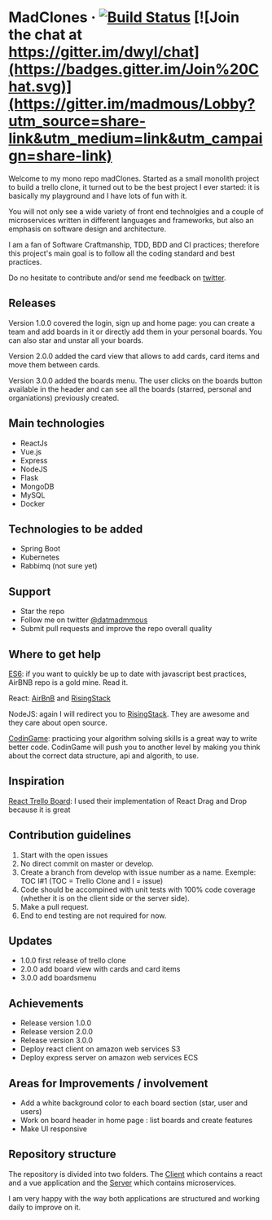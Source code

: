 # MadClones &middot; [![Build Status](https://travis-ci.org/Madmous/madClones.svg?branch=master)](https://travis-ci.org/Madmous/madClones) [![Join the chat at https://gitter.im/dwyl/chat](https://badges.gitter.im/Join%20Chat.svg)](https://gitter.im/madmous/Lobby?utm_source=share-link&utm_medium=link&utm_campaign=share-link)

Welcome to my mono repo madClones. Started as a small monolith project to build a trello clone, it turned out to be the best project I ever started: it is basically my playground and I have lots of fun with it. 

You will not only see a wide variety of front end technolgies and a couple of microservices written in different languages and frameworks, but also an emphasis on software design and architecture.

I am a fan of Software Craftmanship, TDD, BDD and CI practices; therefore this project's main goal is to follow 
all the coding standard and best practices.

Do no hesitate to contribute and/or send me feedback on [twitter](https://twitter.com/datmadmous).

## Releases

Version 1.0.0 covered the login, sign up and home page: you can create a team and add boards in it or directly add them in your personal boards. 
You can also star and unstar all your boards. 

Version 2.0.0 added the card view that allows to add cards, card items and move them between cards.

Version 3.0.0 added the boards menu. The user clicks on the boards button available in the header and can see all the boards (starred, personal and organiations) previously created.

## Main technologies

* ReactJs
* Vue.js
* Express
* NodeJS
* Flask
* MongoDB
* MySQL
* Docker

## Technologies to be added

* Spring Boot
* Kubernetes
* Rabbimq (not sure yet)

## Support

* Star the repo
* Follow me on twitter [@datmadmmous](https://twitter.com/datmadmous)
* Submit pull requests and improve the repo overall quality

## Where to get help

[ES6](https://github.com/airbnb/javascript): if you want to quickly be up to date with javascript best practices, 
AirBNB repo is a gold mine. Read it.

React: [AirBnB](https://github.com/airbnb/javascript/tree/master/react) and 
[RisingStack](https://blog.risingstack.com/react-js-best-practices-for-2016/)

NodeJS: again I will redirect you to [RisingStack](https://blog.risingstack.com/node-js-best-practices/).
They are awesome and they care about open source.

[CodinGame](https://www.codingame.com/home): practicing your algorithm solving skills is a great way to write better code. CodinGame will push you 
to another level by making you think about the correct data structure, api and algorith, to use.

## Inspiration

[React Trello Board](https://github.com/web-pal/react-trello-board): I used their implementation of React Drag and Drop because it is great

## Contribution guidelines

1. Start with the open issues
1. No direct commit on master or develop.
2. Create a branch from develop with issue number as a name. Exemple: TOC I#1 (TOC = Trello Clone and I = issue)
4. Code should be accompined with unit tests with 100% code coverage (whether it is on the client side or the server side).
5. Make a pull request.
6. End to end testing are not required for now.

## Updates

* 1.0.0 first release of trello clone
* 2.0.0 add board view with cards and card items
* 3.0.0 add boardsmenu

## Achievements

* Release version 1.0.0
* Release version 2.0.0
* Release version 3.0.0
* Deploy react client on amazon web services S3
* Deploy express server on amazon web services ECS

## Areas for Improvements / involvement

* Add a white background color to each board section (star, user and users)
* Work on board header in home page : list boards and create features
* Make UI responsive

## Repository structure

The repository is divided into two folders. The [Client](https://github.com/Madmous/Trello-Clone/blob/develop/client/) which contains a react and a vue application and the [Server](https://github.com/Madmous/Trello-Clone/blob/develop/server/) which contains microservices.

I am very happy with the way both applications are structured and working daily to improve on it.
